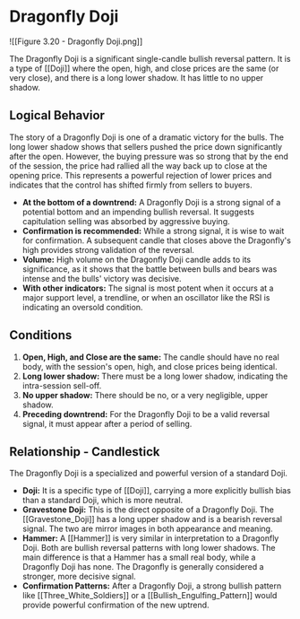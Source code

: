 # Dragonfly Doji

![[Figure 3.20 - Dragonfly Doji.png]]

The Dragonfly Doji is a significant single-candle bullish reversal pattern. It is a type of [[Doji]] where the open, high, and close prices are the same (or very close), and there is a long lower shadow. It has little to no upper shadow.

## Logical Behavior

The story of a Dragonfly Doji is one of a dramatic victory for the bulls. The long lower shadow shows that sellers pushed the price down significantly after the open. However, the buying pressure was so strong that by the end of the session, the price had rallied all the way back up to close at the opening price. This represents a powerful rejection of lower prices and indicates that the control has shifted firmly from sellers to buyers.

- **At the bottom of a downtrend:** A Dragonfly Doji is a strong signal of a potential bottom and an impending bullish reversal. It suggests capitulation selling was absorbed by aggressive buying.
- **Confirmation is recommended:** While a strong signal, it is wise to wait for confirmation. A subsequent candle that closes above the Dragonfly's high provides strong validation of the reversal.
- **Volume:** High volume on the Dragonfly Doji candle adds to its significance, as it shows that the battle between bulls and bears was intense and the bulls' victory was decisive.
- **With other indicators:** The signal is most potent when it occurs at a major support level, a trendline, or when an oscillator like the RSI is indicating an oversold condition.

## Conditions

1.  **Open, High, and Close are the same:** The candle should have no real body, with the session's open, high, and close prices being identical.
2.  **Long lower shadow:** There must be a long lower shadow, indicating the intra-session sell-off.
3.  **No upper shadow:** There should be no, or a very negligible, upper shadow.
4.  **Preceding downtrend:** For the Dragonfly Doji to be a valid reversal signal, it must appear after a period of selling.

## Relationship - Candlestick

The Dragonfly Doji is a specialized and powerful version of a standard Doji.

- **Doji:** It is a specific type of [[Doji]], carrying a more explicitly bullish bias than a standard Doji, which is more neutral.
- **Gravestone Doji:** This is the direct opposite of a Dragonfly Doji. The [[Gravestone_Doji]] has a long upper shadow and is a bearish reversal signal. The two are mirror images in both appearance and meaning.
- **Hammer:** A [[Hammer]] is very similar in interpretation to a Dragonfly Doji. Both are bullish reversal patterns with long lower shadows. The main difference is that a Hammer has a small real body, while a Dragonfly Doji has none. The Dragonfly is generally considered a stronger, more decisive signal.
- **Confirmation Patterns:** After a Dragonfly Doji, a strong bullish pattern like [[Three_White_Soldiers]] or a [[Bullish_Engulfing_Pattern]] would provide powerful confirmation of the new uptrend.
